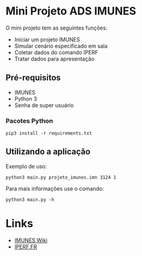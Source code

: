 # Mini Projeto ADS IMUNES

O mini projeto tem as seguintes funções:

- Iniciar um projeto IMUNES
- Simular cenário especificado em sala
- Coletar dados do comando IPERF
- Tratar dados para apresentação

## Pré-requisitos

- IMUNES
- Python 3
- Senha de super usuário

### Pacotes Python

```
pip3 install -r requirements.txt
```

## Utilizando a aplicação

Exemplo de uso:

```
python3 main.py projeto_imunes.imn 3124 1
```

Para mais informações use o comando:

```
python3 main.py -h
```


# Links

- [IMUNES Wiki](https://wiki.sj.ifsc.edu.br/index.php/RED29004-Laborat%C3%B3rios_com_Imunes)
- [IPERF.FR](https://iperf.fr/)